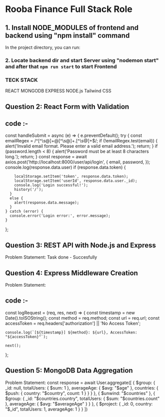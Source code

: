 # Rooba Finance Full Stack Role


## 1. Install NODE_MODULES of frontend and backend using "npm install" command

In the project directory, you can run:

### 2. Locate backend dir and start Server using "nodemon start" and after that `npm run start` to start Frontend

### TECK STACK

REACT
MONGODB
EXPRESS
NODE.js
Tailwind CSS

## Question 2: React Form with Validation

## code :- 
  const handleSubmit = async (e) => {
    e.preventDefault();
    try {
      const emailRegex = /^[^\s@]+@[^\s@]+\.[^\s@]+$/;
      if (!emailRegex.test(email)) {
        alert('Invalid email format. Please enter a valid email address.');
        return;
      }
      if (password.length < 8) {
        alert('Password must be at least 8 characters long.');
        return;
      }
      const response = await axios.post('http://localhost:8000/user/api/login', {
        email,
        password,
      });
      console.log(response.data.user)
      if (response.data.token) {

        localStorage.setItem('token', response.data.token);
        localStorage.setItem('userId', response.data.user._id);
        console.log('Login successful!');
        history('/');
      }
      else {
        alert(response.data.message);
      }
    } catch (error) {
      console.error('Login error:', error.message);
    }
  };

  

## Question 3: REST API with Node.js and Express
Problem Statement:
Task done - Succesfully

## Question 4: Express Middleware Creation
Problem Statement:
## code :-
const logRequest = (req, res, next) => {
    const timestamp = new Date().toISOString();
    const method = req.method;
    const url = req.url;
    const accessToken = req.headers['authorization'] || 'No Access Token';

    console.log(`[${timestamp}] ${method}: ${url}, AccessToken: "${accessToken}"`);

    next();
};


## Question 5: MongoDB Data Aggregation
Problem Statement:
const response = await User.aggregate([
        {
            $group: {
                _id: null,
                totalUsers: { $sum: 1 },
                averageAge: { $avg: "$age" },
                countries: {
                    $push: {
                        country: "$country",
                        count: 1
                    }
                }
            }
        },
        {
            $unwind: "$countries"
        },
        {
            $group: {
                _id: "$countries.country",
                totalUsers: { $sum: "$countries.count" },
                averageAge: { $avg: "$averageAge" }
            }
        },
        {
            $project: {
                _id: 0,
                country: "$_id",
                totalUsers: 1,
                averageAge: 1
            }
        }
    ])





